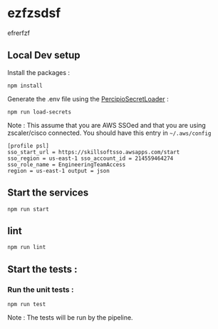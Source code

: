 # ezfzsdsf
efrerfzf


  ## Local Dev setup

  Install the packages :

  ```
  npm install
  ```

  Generate the .env file using the [PercipioSecretLoader](https://skillsoftdev.atlassian.net/wiki/spaces/PSS/pages/3535470673/Percipio+Secret+Loader) :

  ```
  npm run load-secrets
  ```

  Note : This assume that you are AWS SSOed and that you are using zscaler/cisco connected. You should have this entry in `~/.aws/config`

  ```
  [profile psl]
  sso_start_url = https://skillsoftsso.awsapps.com/start
  sso_region = us-east-1 sso_account_id = 214559464274
  sso_role_name = EngineeringTeamAccess
  region = us-east-1 output = json
  ```

  ## Start the services

  ```
  npm run start
  ```

  ## lint

  `npm run lint`

  ## Start the tests :

  ### Run the unit tests :

  ```
  npm run test
  ```

  Note : The tests will be run by the pipeline.
